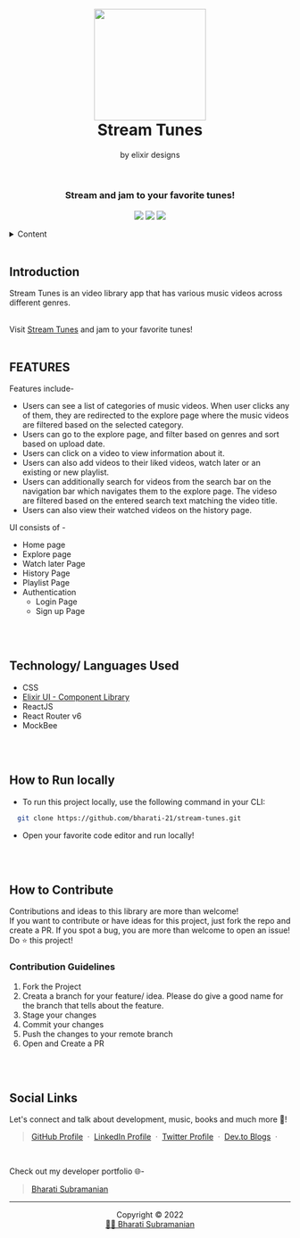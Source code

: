 <h1 align="center">
  <br />
  <a href="https://stream-tunes.netlify.app/">
      <img src="https://user-images.githubusercontent.com/51514137/169649223-e2dcffa1-a7b5-4cd3-b94e-5cbe257fecee.png" width="200" />
  </a>
  <br />
  Stream Tunes 
</h1>
<p align="center">by elixir designs</p>
<br />
<h3 align="center">
    Stream and jam to your favorite tunes!
</h3>

<div align="center">
<img src="https://img.shields.io/badge/version-v1-green" align="center"/>
<img src="https://img.shields.io/badge/label-open--source-blue" align="center"/>
    <a href="https://app.netlify.com/sites/stream-tunes/deploys" align="center">
        <img src="https://api.netlify.com/api/v1/badges/8b083945-912e-4f2d-90fd-9f8bcf06aeee/deploy-status" align="center"/>
    </a>
</div>
<br />

<!-- TABLE OF CONTENTS -->
<details>
    <summary>Content</summary>
    <ol>
        <li><a href="#introduction">Introduction</a></li>
        <li><a href="#features">Features</a></li>
        <li><a href="#technology-languages-used">Technology/ Languages Used</a></li>
        <li><a href="#how-to-run-locally">How to Run Locally</a></li>
        <li><a href="#how-to-contribute">How to Contribute</a></li>
        <li><a href="#social-links">Social Links</a></li>
    </ol>
</details>

<br />

<!-- Project Introduction -->
## **Introduction**
<p>
    Stream Tunes is an video library app that has various music videos across different genres. 
</p>
<br />
Visit <a href="https://stream-tunes.netlify.app/">Stream Tunes</a> and jam to your favorite tunes!

<br />
<br />
<!-- FEATURES -->

## **FEATURES**

Features include-
- Users can see a list of categories of music videos. When user clicks any of them, they are redirected to the explore page where the music videos are filtered based on the selected category.
- Users can go to the explore page, and filter based on genres and sort based on upload date.
- Users can click on a video to view information about it.
- Users can also add videos to their liked videos, watch later or an existing or new playlist.
- Users can additionally search for videos from the search bar on the navigation bar which navigates them to the explore page. The videso are filtered based on the entered search text matching the video title.
- Users can also view their watched videos on the history page.

UI consists of -
- Home page
- Explore page
- Watch later Page    
- History Page
- Playlist Page
- Authentication
  - Login Page
  - Sign up Page

<br />
<br />
<!-- BUILT WITH -->

## **Technology/ Languages Used**

- CSS
- <a href="https://elixir-ui.netlify.app/">Elixir UI - Component Library</a>
- ReactJS
- React Router v6
- MockBee

<br />
<br />
<!-- HOW TO RUN LOCALLY -->

## **How to Run locally**
- To run this project locally, use the following command in your CLI:

```bash
  git clone https://github.com/bharati-21/stream-tunes.git
```
- Open your favorite code editor and run locally!

<br />
<br />
<!-- CONTRIBUTING -->

## **How to Contribute**

Contributions and ideas to this library are more than welcome! <br />
If you want to contribute or have ideas for this project, just fork the repo and create a PR. If you spot a bug, you are more than welcome to open an issue! Do ⭐ this project! 

### Contribution Guidelines
1. Fork the Project
2. Creata a branch for your feature/ idea. Please do give a good name for the branch that tells about the feature.
3. Stage your changes
4. Commit your changes
5. Push the changes to your remote branch
6. Open and Create a PR

<br />
<br />
<!-- SOCIAL LINKS -->

## **Social Links**
Let's connect and talk about development, music, books and much more 🌠! 
> [GitHub Profile](https://github.com/bharati-21) &nbsp;&middot;&nbsp; 
> [LinkedIn Profile](https://www.linkedin.com/in/bharati-subramanian-29734b152/) &nbsp;&middot;&nbsp;
> [Twitter Profile](https://twitter.com/_bhaaratii) &nbsp;&middot;&nbsp;
> [Dev.to Blogs](https://dev.to/bharati21) &nbsp;&middot;&nbsp;

<br />

Check out my developer portfolio 🌐-
> [Bharati Subramanian](https://bharati-21.github.io/) 

<hr />
<p align="center">Copyright &copy; 2022 
  <br />
  <a href="https://bharati-21.github.io/">👩‍💻 Bharati Subramanian</a>
</p>
